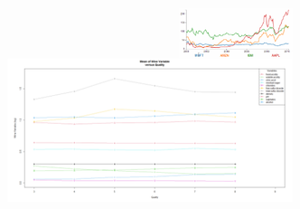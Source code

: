 





[<img align="right" alt="GIF" src="https://github.com/DJJamsran/images/blob/main/test.gif" width="200" alt="👋 Hi there! It is (R(Studio|Data Vit)|https://education.rstudio.com)" title="It is (R(Studio|Data Vit)|https://education.rstudio.com)"/>](https://education.rstudio.com)


<img align="center" alt="GIF" src="https://github.com/DJJamsran/images/blob/main/snp1.png" width="700"/>
